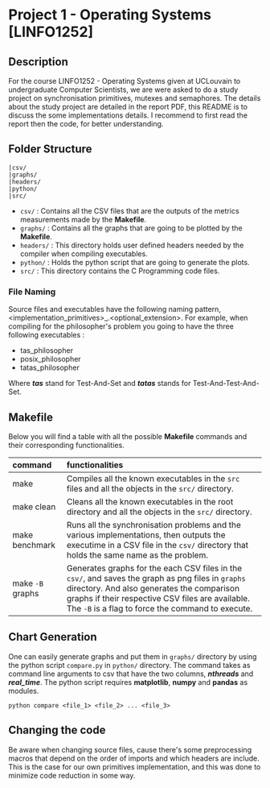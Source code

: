 # Project 1 - Operating Systems [LINFO1252]
## Description 
For the course LINFO1252 - Operating Systems given at UCLouvain to undergraduate Computer Scientists, we are were asked to do a study project on synchronisation primitives, mutexes and semaphores. The details about the study project are detailed in the report PDF, this README is to discuss the some implementations details. I recommend to first read the report then the code, for better understanding. 

## Folder Structure
```
|csv/
|graphs/
|headers/
|python/
|src/
```

* `csv/`        : Contains all the CSV files that are the outputs of the metrics measurements made by the **Makefile**.
* `graphs/`     : Contains all the graphs that are going to be plotted by the **Makefile**.
* `headers/`    : This directory holds user defined headers needed by the compiler when compiling executables.
* `python/`     : Holds the python script that are going to generate the plots.
* `src/`        : This directory contains the C Programming code files.

### File Naming

Source files and executables have the following naming pattern, <implementation_primitives>_<problem>.<optional_extension>. For example, when compiling for the philosopher's problem you going to have the three following executables : 

- tas_philosopher
- posix_philosopher
- tatas_philosopher

Where **_tas_** stand for Test-And-Set and **_tatas_** stands for Test-And-Test-And-Set. 


## Makefile
Below you will find a table with all the possible **Makefile** commands and their corresponding functionalities.

| command          | functionalities                                                                                               |
| :--------------- | :------------------------------------------------------------------------------------------------------------ |
| make             | Compiles all the known executables in the `src` files and all the objects in the `src/` directory.             |
| make clean       | Cleans all the known executables in the root directory and all the objects in the `src/` directory.           |
| make benchmark   | Runs all the synchronisation problems and the various implementations, then outputs the executime in a CSV file in the `csv/` directory that holds the same name as the problem. |
| make `-B` graphs | Generates graphs for the each CSV files in the `csv/`, and saves the graph as png files in `graphs` directory. And also generates the comparison graphs if their respective CSV files are available. The `-B` is a flag to force the command to execute. |

## Chart Generation
One can easily generate graphs and put them in `graphs/` directory by using the python script `compare.py` in `python/` directory. The command takes as command line arguments to csv that have the two columns, **_nthreads_** and **_real_time_**. The python script requires **matplotlib**, **numpy** and **pandas** as modules.

`python compare <file_1> <file_2> ... <file_3>`

## Changing the code

Be aware when changing source files, cause there's some preprocessing macros that depend on the order of imports and which headers are include. This is the case for our own primitives implementation, and this was done to minimize code reduction in some way.

